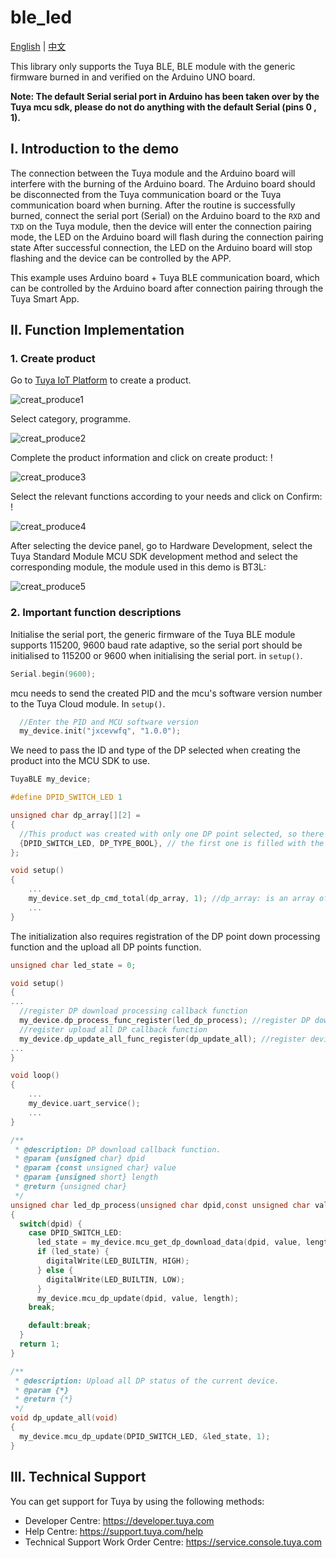 # ble_led
[English](./README.md) | [中文](./README_zh.md) 

This library only supports the Tuya BLE, BLE module with the generic firmware burned in and verified on the Arduino UNO board.

**Note: The default Serial serial port in Arduino has been taken over by the Tuya mcu sdk, please do not do anything with the default Serial (pins 0 , 1).** 



## I. Introduction to the demo 

The connection between the Tuya module and the Arduino board will interfere with the burning of the Arduino board. The Arduino board should be disconnected from the Tuya communication board or the Tuya communication board when burning. After the routine is successfully burned, connect the serial port (Serial) on the Arduino board to the `RXD` and `TXD` on the Tuya module, then the device will enter the connection pairing mode, the LED on the Arduino board will flash during the connection pairing state After successful connection, the LED on the Arduino board will stop flashing and the device can be controlled by the APP.

This example uses Arduino board + Tuya BLE communication board, which can be controlled by the Arduino board after connection pairing through the Tuya Smart App.



## II. Function Implementation 

### 1. Create product 

Go to [Tuya IoT Platform](https://iot.tuya.com/?_source=97c44038fafc20e9c8dd5fdb508cc9c2) to create a product.

![creat_produce1](https://img-blog.csdnimg.cn/img_convert/60623fb85e045aa13bc7f8d19a8f8863.png) 

Select category, programme.

![creat_produce2](https://img-blog.csdnimg.cn/img_convert/bbd5168bb128b20e91e8f6752132e7e4.png)

Complete the product information and click on create product: !

![creat_produce3](https://img-blog.csdnimg.cn/fbad2bbedd3c4494b6e0c7ef2f53ab2c.png)


Select the relevant functions according to your needs and click on Confirm: !

![creat_produce4](https://img-blog.csdnimg.cn/30763d46a1d947548945edcbe47dcac8.png)
 

After selecting the device panel, go to Hardware Development, select the Tuya Standard Module MCU SDK development method and select the corresponding module, the module used in this demo is BT3L: 

![creat_produce5](https://img-blog.csdnimg.cn/7f934ad5d2b5408980f0cd1925a21d99.png)



### 2. Important function descriptions

Initialise the serial port, the generic firmware of the Tuya BLE module supports 115200, 9600 baud rate adaptive, so the serial port should be initialised to 115200 or 9600 when initialising the serial port. in `setup()`.

```c
Serial.begin(9600);
```

mcu needs to send the created PID and the mcu's software version number to the Tuya Cloud module. In `setup()`.

```c
  //Enter the PID and MCU software version
  my_device.init("jxcevwfq", "1.0.0");
```

We need to pass the ID and type of the DP selected when creating the product into the MCU SDK to use.

```c
TuyaBLE my_device;

#define DPID_SWITCH_LED 1

unsigned char dp_array[][2] =
{
  //This product was created with only one DP point selected, so there is only one piece of information in this array
  {DPID_SWITCH_LED, DP_TYPE_BOOL}, // the first one is filled with the DP point ID, the second one is the data type of the DP point
};

void setup()
{
    ...
    my_device.set_dp_cmd_total(dp_array, 1); //dp_array: is an array of DP point IDs and data types, 1: is the number of DPs defined in the array
    ...
}

```

The initialization also requires registration of the DP point down processing function and the upload all DP points function.

```c
unsigned char led_state = 0;

void setup() 
{
...
  //register DP download processing callback function
  my_device.dp_process_func_register(led_dp_process); //register DP download processing callback function
  //register upload all DP callback function
  my_device.dp_update_all_func_register(dp_update_all); //register device status function, upload all DP points
...
}

void loop()
{
    ...
    my_device.uart_service();
    ...
}

/**
 * @description: DP download callback function.
 * @param {unsigned char} dpid
 * @param {const unsigned char} value
 * @param {unsigned short} length
 * @return {unsigned char}
 */
unsigned char led_dp_process(unsigned char dpid,const unsigned char value[], unsigned short length)
{
  switch(dpid) {
    case DPID_SWITCH_LED:
      led_state = my_device.mcu_get_dp_download_data(dpid, value, length);//get the data of this DP in the downstream data frame
      if (led_state) {
        digitalWrite(LED_BUILTIN, HIGH);
      } else {
        digitalWrite(LED_BUILTIN, LOW);
      }
      my_device.mcu_dp_update(dpid, value, length);
    break;

    default:break;
  }
  return 1;
}

/**
 * @description: Upload all DP status of the current device.
 * @param {*}
 * @return {*}
 */
void dp_update_all(void)
{
  my_device.mcu_dp_update(DPID_SWITCH_LED, &led_state, 1);
}
```



## III. Technical Support

You can get support for Tuya by using the following methods:

- Developer Centre: https://developer.tuya.com
- Help Centre: https://support.tuya.com/help
- Technical Support Work Order Centre: https://service.console.tuya.com 